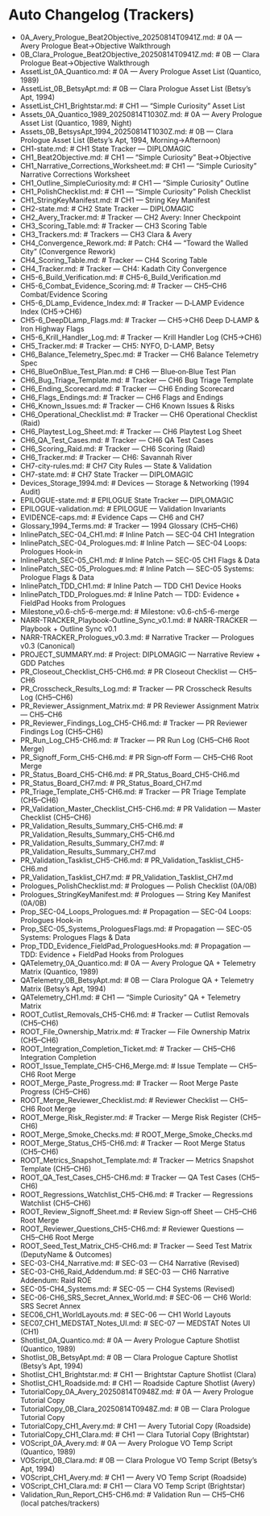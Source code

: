 # Auto Changelog (Trackers)

- 0A_Avery_Prologue_Beat2Objective_20250814T0941Z.md: # 0A — Avery Prologue Beat→Objective Walkthrough
- 0B_Clara_Prologue_Beat2Objective_20250814T0941Z.md: # 0B — Clara Prologue Beat→Objective Walkthrough
- AssetList_0A_Quantico.md: # 0A — Avery Prologue Asset List (Quantico, 1989)
- AssetList_0B_BetsyApt.md: # 0B — Clara Prologue Asset List (Betsy’s Apt, 1994)
- AssetList_CH1_Brightstar.md: # CH1 — “Simple Curiosity” Asset List
- Assets_0A_Quantico_1989_20250814T1030Z.md: # 0A — Avery Prologue Asset List (Quantico, 1989, Night)
- Assets_0B_BetsysApt_1994_20250814T1030Z.md: # 0B — Clara Prologue Asset List (Betsy’s Apt, 1994, Morning→Afternoon)
- CH1-state.md: # CH1 State Tracker — DIPLOMAGIC
- CH1_Beat2Objective.md: # CH1 — “Simple Curiosity” Beat→Objective
- CH1_Narrative_Corrections_Worksheet.md: # CH1 — “Simple Curiosity” Narrative Corrections Worksheet
- CH1_Outline_SimpleCuriosity.md: # CH1 — “Simple Curiosity” Outline
- CH1_PolishChecklist.md: # CH1 — “Simple Curiosity” Polish Checklist
- CH1_StringKeyManifest.md: # CH1 — String Key Manifest
- CH2-state.md: # CH2 State Tracker — DIPLOMAGIC
- CH2_Avery_Tracker.md: # Tracker — CH2 Avery: Inner Checkpoint
- CH3_Scoring_Table.md: # Tracker — CH3 Scoring Table
- CH3_Trackers.md: # Trackers — CH3 Clara & Avery
- CH4_Convergence_Rework.md: # Patch: CH4 — “Toward the Walled City” (Convergence Rework)
- CH4_Scoring_Table.md: # Tracker — CH4 Scoring Table
- CH4_Tracker.md: # Tracker — CH4: Kadath City Convergence
- CH5-6_Build_Verification.md: # CH5-6_Build_Verification.md
- CH5-6_Combat_Evidence_Scoring.md: # Tracker — CH5–CH6 Combat/Evidence Scoring
- CH5-6_DLamp_Evidence_Index.md: # Tracker — D‑LAMP Evidence Index (CH5→CH6)
- CH5-6_DeepDLamp_Flags.md: # Tracker — CH5→CH6 Deep D‑LAMP & Iron Highway Flags
- CH5-6_Krill_Handler_Log.md: # Tracker — Krill Handler Log (CH5→CH6)
- CH5_Tracker.md: # Tracker — CH5: NYFO, D-LAMP, Betsy
- CH6_Balance_Telemetry_Spec.md: # Tracker — CH6 Balance Telemetry Spec
- CH6_BlueOnBlue_Test_Plan.md: # CH6 — Blue‑on‑Blue Test Plan
- CH6_Bug_Triage_Template.md: # Tracker — CH6 Bug Triage Template
- CH6_Ending_Scorecard.md: # Tracker — CH6 Ending Scorecard
- CH6_Flags_Endings.md: # Tracker — CH6 Flags and Endings
- CH6_Known_Issues.md: # Tracker — CH6 Known Issues & Risks
- CH6_Operational_Checklist.md: # Tracker — CH6 Operational Checklist (Raid)
- CH6_Playtest_Log_Sheet.md: # Tracker — CH6 Playtest Log Sheet
- CH6_QA_Test_Cases.md: # Tracker — CH6 QA Test Cases
- CH6_Scoring_Raid.md: # Tracker — CH6 Scoring (Raid)
- CH6_Tracker.md: # Tracker — CH6: Savannah River
- CH7-city-rules.md: # CH7 City Rules — State & Validation
- CH7-state.md: # CH7 State Tracker — DIPLOMAGIC
- Devices_Storage_1994.md: # Devices — Storage & Networking (1994 Audit)
- EPILOGUE-state.md: # EPILOGUE State Tracker — DIPLOMAGIC
- EPILOGUE-validation.md: # EPILOGUE — Validation Invariants
- EVIDENCE-caps.md: # Evidence Caps — CH6 and CH7
- Glossary_1994_Terms.md: # Tracker — 1994 Glossary (CH5–CH6)
- InlinePatch_SEC-04_CH1.md: # Inline Patch — SEC-04 CH1 Integration
- InlinePatch_SEC-04_Prologues.md: # Inline Patch — SEC-04 Loops: Prologues Hook-in
- InlinePatch_SEC-05_CH1.md: # Inline Patch — SEC-05 CH1 Flags & Data
- InlinePatch_SEC-05_Prologues.md: # Inline Patch — SEC-05 Systems: Prologue Flags & Data
- InlinePatch_TDD_CH1.md: # Inline Patch — TDD CH1 Device Hooks
- InlinePatch_TDD_Prologues.md: # Inline Patch — TDD: Evidence + FieldPad Hooks from Prologues
- Milestone_v0.6-ch5-6-merge.md: # Milestone: v0.6-ch5-6-merge
- NARR-TRACKER_Playbook-Outline_Sync_v0.1.md: # NARR-TRACKER — Playbook + Outline Sync v0.1
- NARR-TRACKER_Prologues_v0.3.md: # Narrative Tracker — Prologues v0.3 (Canonical)
- PROJECT_SUMMARY.md: # Project: DIPLOMAGIC — Narrative Review + GDD Patches
- PR_Closeout_Checklist_CH5-CH6.md: # PR Closeout Checklist — CH5–CH6
- PR_Crosscheck_Results_Log.md: # Tracker — PR Crosscheck Results Log (CH5–CH6)
- PR_Reviewer_Assignment_Matrix.md: # PR Reviewer Assignment Matrix — CH5–CH6
- PR_Reviewer_Findings_Log_CH5-CH6.md: # Tracker — PR Reviewer Findings Log (CH5–CH6)
- PR_Run_Log_CH5-CH6.md: # Tracker — PR Run Log (CH5–CH6 Root Merge)
- PR_Signoff_Form_CH5-CH6.md: # PR Sign‑off Form — CH5–CH6 Root Merge
- PR_Status_Board_CH5-CH6.md: # PR_Status_Board_CH5-CH6.md
- PR_Status_Board_CH7.md: # PR_Status_Board_CH7.md
- PR_Triage_Template_CH5-CH6.md: # Tracker — PR Triage Template (CH5–CH6)
- PR_Validation_Master_Checklist_CH5-CH6.md: # PR Validation — Master Checklist (CH5–CH6)
- PR_Validation_Results_Summary_CH5-CH6.md: # PR_Validation_Results_Summary_CH5-CH6.md
- PR_Validation_Results_Summary_CH7.md: # PR_Validation_Results_Summary_CH7.md
- PR_Validation_Tasklist_CH5-CH6.md: # PR_Validation_Tasklist_CH5-CH6.md
- PR_Validation_Tasklist_CH7.md: # PR_Validation_Tasklist_CH7.md
- Prologues_PolishChecklist.md: # Prologues — Polish Checklist (0A/0B)
- Prologues_StringKeyManifest.md: # Prologues — String Key Manifest (0A/0B)
- Prop_SEC-04_Loops_Prologues.md: # Propagation — SEC-04 Loops: Prologues Hook-in
- Prop_SEC-05_Systems_ProloguesFlags.md: # Propagation — SEC-05 Systems: Prologues Flags & Data
- Prop_TDD_Evidence_FieldPad_ProloguesHooks.md: # Propagation — TDD: Evidence + FieldPad Hooks from Prologues
- QATelemetry_0A_Quantico.md: # 0A — Avery Prologue QA + Telemetry Matrix (Quantico, 1989)
- QATelemetry_0B_BetsyApt.md: # 0B — Clara Prologue QA + Telemetry Matrix (Betsy’s Apt, 1994)
- QATelemetry_CH1.md: # CH1 — “Simple Curiosity” QA + Telemetry Matrix
- ROOT_Cutlist_Removals_CH5-CH6.md: # Tracker — Cutlist Removals (CH5–CH6)
- ROOT_File_Ownership_Matrix.md: # Tracker — File Ownership Matrix (CH5–CH6)
- ROOT_Integration_Completion_Ticket.md: # Tracker — CH5–CH6 Integration Completion
- ROOT_Issue_Template_CH5-CH6_Merge.md: # Issue Template — CH5–CH6 Root Merge
- ROOT_Merge_Paste_Progress.md: # Tracker — Root Merge Paste Progress (CH5–CH6)
- ROOT_Merge_Reviewer_Checklist.md: # Reviewer Checklist — CH5–CH6 Root Merge
- ROOT_Merge_Risk_Register.md: # Tracker — Merge Risk Register (CH5–CH6)
- ROOT_Merge_Smoke_Checks.md: # ROOT_Merge_Smoke_Checks.md
- ROOT_Merge_Status_CH5-CH6.md: # Tracker — Root Merge Status (CH5–CH6)
- ROOT_Metrics_Snapshot_Template.md: # Tracker — Metrics Snapshot Template (CH5–CH6)
- ROOT_QA_Test_Cases_CH5-CH6.md: # Tracker — QA Test Cases (CH5–CH6)
- ROOT_Regressions_Watchlist_CH5-CH6.md: # Tracker — Regressions Watchlist (CH5–CH6)
- ROOT_Review_Signoff_Sheet.md: # Review Sign‑off Sheet — CH5–CH6 Root Merge
- ROOT_Reviewer_Questions_CH5-CH6.md: # Reviewer Questions — CH5–CH6 Root Merge
- ROOT_Seed_Test_Matrix_CH5-CH6.md: # Tracker — Seed Test Matrix (DeputyName & Outcomes)
- SEC-03-CH4_Narrative.md: # SEC-03 — CH4 Narrative (Revised)
- SEC-03-CH6_Raid_Addendum.md: # SEC-03 — CH6 Narrative Addendum: Raid ROE
- SEC-05-CH4_Systems.md: # SEC-05 — CH4 Systems (Revised)
- SEC-06-CH6_SRS_Secret_Annex_World.md: # SEC-06 — CH6 World: SRS Secret Annex
- SEC06_CH1_WorldLayouts.md: # SEC-06 — CH1 World Layouts
- SEC07_CH1_MEDSTAT_Notes_UI.md: # SEC-07 — MEDSTAT Notes UI (CH1)
- Shotlist_0A_Quantico.md: # 0A — Avery Prologue Capture Shotlist (Quantico, 1989)
- Shotlist_0B_BetsyApt.md: # 0B — Clara Prologue Capture Shotlist (Betsy’s Apt, 1994)
- Shotlist_CH1_Brightstar.md: # CH1 — Brightstar Capture Shotlist (Clara)
- Shotlist_CH1_Roadside.md: # CH1 — Roadside Capture Shotlist (Avery)
- TutorialCopy_0A_Avery_20250814T0948Z.md: # 0A — Avery Prologue Tutorial Copy
- TutorialCopy_0B_Clara_20250814T0948Z.md: # 0B — Clara Prologue Tutorial Copy
- TutorialCopy_CH1_Avery.md: # CH1 — Avery Tutorial Copy (Roadside)
- TutorialCopy_CH1_Clara.md: # CH1 — Clara Tutorial Copy (Brightstar)
- VOScript_0A_Avery.md: # 0A — Avery Prologue VO Temp Script (Quantico, 1989)
- VOScript_0B_Clara.md: # 0B — Clara Prologue VO Temp Script (Betsy’s Apt, 1994)
- VOScript_CH1_Avery.md: # CH1 — Avery VO Temp Script (Roadside)
- VOScript_CH1_Clara.md: # CH1 — Clara VO Temp Script (Brightstar)
- Validation_Run_Report_CH5-CH6.md: # Validation Run — CH5–CH6 (local patches/trackers)
